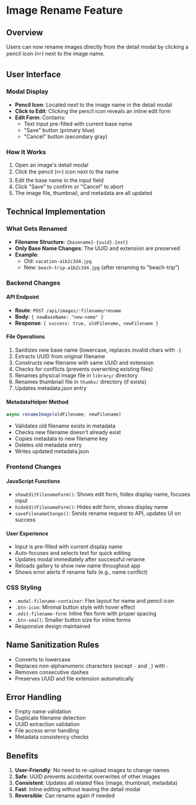 # Image Rename Feature

## Overview
Users can now rename images directly from the detail modal by clicking a pencil icon (✏️) next to the image name.

## User Interface

### Modal Display
- **Pencil Icon**: Located next to the image name in the detail modal
- **Click to Edit**: Clicking the pencil icon reveals an inline edit form
- **Edit Form**: Contains:
  - Text input pre-filled with current base name
  - "Save" button (primary blue)
  - "Cancel" button (secondary gray)

### How It Works
1. Open an image's detail modal
2. Click the pencil (✏️) icon next to the name
3. Edit the base name in the input field
4. Click "Save" to confirm or "Cancel" to abort
5. The image file, thumbnail, and metadata are all updated

## Technical Implementation

### What Gets Renamed
- **Filename Structure**: `{basename}-{uuid}.{ext}`
- **Only Base Name Changes**: The UUID and extension are preserved
- **Example**: 
  - Old: `vacation-a1b2c3d4.jpg`
  - New: `beach-trip-a1b2c3d4.jpg` (after renaming to "beach-trip")

### Backend Changes

#### API Endpoint
- **Route**: `POST /api/images/:filename/rename`
- **Body**: `{ newBaseName: "new-name" }`
- **Response**: `{ success: true, oldFilename, newFilename }`

#### File Operations
1. Sanitizes new base name (lowercase, replaces invalid chars with `-`)
2. Extracts UUID from original filename
3. Constructs new filename with same UUID and extension
4. Checks for conflicts (prevents overwriting existing files)
5. Renames physical image file in `library/` directory
6. Renames thumbnail file in `thumbs/` directory (if exists)
7. Updates metadata.json entry

#### MetadataHelper Method
```javascript
async renameImage(oldFilename, newFilename)
```
- Validates old filename exists in metadata
- Checks new filename doesn't already exist
- Copies metadata to new filename key
- Deletes old metadata entry
- Writes updated metadata.json

### Frontend Changes

#### JavaScript Functions
- `showEditFilenameForm()`: Shows edit form, hides display name, focuses input
- `hideEditFilenameForm()`: Hides edit form, shows display name
- `saveFilenameChange()`: Sends rename request to API, updates UI on success

#### User Experience
- Input is pre-filled with current display name
- Auto-focuses and selects text for quick editing
- Updates modal immediately after successful rename
- Reloads gallery to show new name throughout app
- Shows error alerts if rename fails (e.g., name conflict)

### CSS Styling
- `.modal-filename-container`: Flex layout for name and pencil icon
- `.btn-icon`: Minimal button style with hover effect
- `.edit-filename-form`: Inline flex form with proper spacing
- `.btn-small`: Smaller button size for inline forms
- Responsive design maintained

## Name Sanitization Rules
- Converts to lowercase
- Replaces non-alphanumeric characters (except `-` and `_`) with `-`
- Removes consecutive dashes
- Preserves UUID and file extension automatically

## Error Handling
- Empty name validation
- Duplicate filename detection
- UUID extraction validation
- File access error handling
- Metadata consistency checks

## Benefits
1. **User-Friendly**: No need to re-upload images to change names
2. **Safe**: UUID prevents accidental overwrites of other images
3. **Consistent**: Updates all related files (image, thumbnail, metadata)
4. **Fast**: Inline editing without leaving the detail modal
5. **Reversible**: Can rename again if needed
